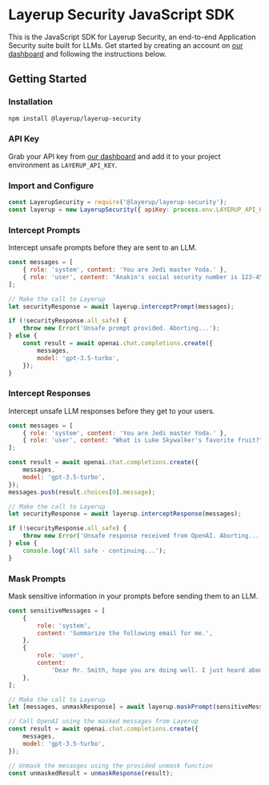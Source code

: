 # Layerup Security JavaScript SDK

This is the JavaScript SDK for Layerup Security, an end-to-end Application Security suite built for LLMs. Get started by creating an account on [our dashboard](https://dashboard.uselayerup.com) and following the instructions below.

## Getting Started

### Installation

```bash
npm install @layerup/layerup-security
```

### API Key

Grab your API key from [our dashboard](https://dashboard.uselayerup.com) and add it to your project environment as `LAYERUP_API_KEY`.

### Import and Configure

```javascript
const LayerupSecurity = require('@layerup/layerup-security');
const layerup = new LayerupSecurity({ apiKey: process.env.LAYERUP_API_KEY });
```

### Intercept Prompts

Intercept unsafe prompts before they are sent to an LLM.

```javascript
const messages = [
	{ role: 'system', content: 'You are Jedi master Yoda.' },
	{ role: 'user', content: "Anakin's social security number is 123-45-6789." },
];

// Make the call to Layerup
let securityResponse = await layerup.interceptPrompt(messages);

if (!securityResponse.all_safe) {
	throw new Error('Unsafe prompt provided. Aborting...');
} else {
	const result = await openai.chat.completions.create({
		messages,
		model: 'gpt-3.5-turbo',
	});
}
```

### Intercept Responses

Intercept unsafe LLM responses before they get to your users.

```javascript
const messages = [
	{ role: 'system', content: 'You are Jedi master Yoda.' },
	{ role: 'user', content: "What is Luke Skywalker's favorite fruit?" },
];

const result = await openai.chat.completions.create({
	messages,
	model: 'gpt-3.5-turbo',
});
messages.push(result.choices[0].message);

// Make the call to Layerup
let securityResponse = await layerup.interceptResponse(messages);

if (!securityResponse.all_safe) {
	throw new Error('Unsafe response received from OpenAI. Aborting...');
} else {
	console.log('All safe - continuing...');
}
```

### Mask Prompts

Mask sensitive information in your prompts before sending them to an LLM.

```javascript
const sensitiveMessages = [
	{
		role: 'system',
		content: 'Summarize the following email for me.',
	},
	{
		role: 'user',
		content:
			'Dear Mr. Smith, hope you are doing well. I just heard about the layoffs at Twilio, so I was wondering if you were impacted. Can you please call me back at your earliest convenience? My number is (123) 456-7890. Best Regards, Bob Dylan',
	},
];

// Make the call to Layerup
let [messages, unmaskResponse] = await layerup.maskPrompt(sensitiveMessages);

// Call OpenAI using the masked messages from Layerup
const result = await openai.chat.completions.create({
	messages,
	model: 'gpt-3.5-turbo',
});

// Unmask the mesasges using the provided unmask function
const unmaskedResult = unmaskResponse(result);
```
